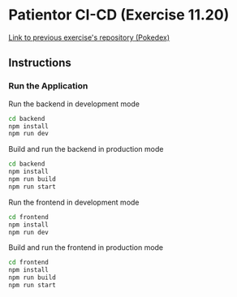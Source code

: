 # Patientor CI-CD (Exercise 11.20)

[Link to previous exercise's repository (Pokedex)](https://github.com/lucksei/full-stack-open-pokedex)

## Instructions

### Run the Application

Run the backend in development mode

```bash
cd backend
npm install
npm run dev
```

Build and run the backend in production mode

```bash
cd backend
npm install
npm run build
npm run start
```

Run the frontend in development mode

```bash
cd frontend
npm install
npm run dev
```

Build and run the frontend in production mode

```bash
cd frontend
npm install
npm run build
npm run start
```
